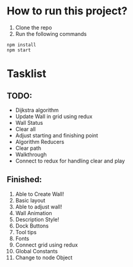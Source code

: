 # How to run this project?
1. Clone the repo
2. Run the following commands
```
npm install
npm start
```


# Tasklist
## TODO:
- Dijkstra algorithm
- Update Wall in grid using redux
- Wall Status
- Clear all
- Adjust starting and finishing point
- Algorithm Reducers
- Clear path
- Walkthrough
- Connect to redux for handling clear and play


## Finished:
1. Able to Create Wall!
2. Basic layout
3. Able to adjust wall!
4. Wall Animation
5. Description Style!
6. Dock Buttons
7. Tool tips
8. Fonts
9. Connect grid using redux 
10. Global Constants
11. Change to node Object
